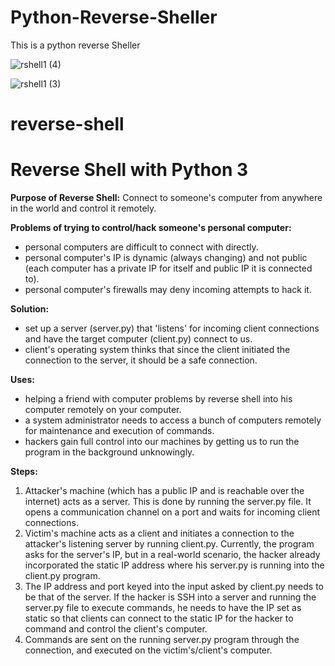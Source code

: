 # Python-Reverse-Sheller
This is a python reverse Sheller

![rshell1 (4)](https://user-images.githubusercontent.com/79846829/137851898-675c6b73-7dd7-4bf3-9a54-278d2a130c4e.png)


![rshell1 (3)](https://user-images.githubusercontent.com/79846829/137851888-a75bb3a1-e658-4040-bad6-6105ebfa5b10.png)


# reverse-shell
<h1>Reverse Shell with Python 3</h1>



<b>Purpose of Reverse Shell:</b>
Connect to someone's computer from anywhere in the world and control it remotely.

<b>Problems of trying to control/hack someone's personal computer:</b>
- personal computers are difficult to connect with directly.
- personal computer's IP is dynamic (always changing) and not public (each computer has a private IP for itself and public IP it is connected to).
- personal computer's firewalls may deny incoming attempts to hack it.

<b>Solution:</b>
- set up a server (server.py) that 'listens' for incoming client connections and have the target computer (client.py) connect to us.
- client's operating system thinks that since the client initiated the connection to the server, it should be a safe connection. 


<b>Uses:</b>
- helping a friend with computer problems by reverse shell into his computer remotely on your computer.
- a system administrator needs to access a bunch of computers remotely for maintenance and execution of commands.
- hackers gain full control into our machines by getting us to run the program in the background unknowingly.

<b>Steps:</b>
1) Attacker's machine (which has a public IP and is reachable over the internet) acts as a server. This is done by running the server.py file. It opens a communication channel on a port and waits for incoming client connections.
2) Victim's machine acts as a client and initiates a connection to the attacker's listening server by running client.py. Currently, the program asks for the server's IP, but in a real-world scenario, the hacker already incorporated the static IP address where his server.py is running into the client.py program.
3) The IP address and port keyed into the input asked by client.py needs to be that of the server. If the hacker is SSH into a server and running the server.py file to execute commands, he needs to have the IP set as static so that clients can connect to the static IP for the hacker to command and control the client's computer. 
4) Commands are sent on the running server.py program through the connection, and executed on the victim's/client's computer.

